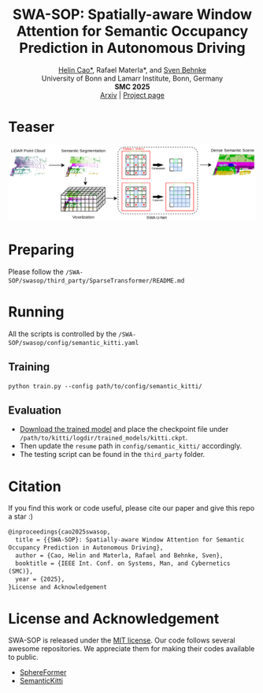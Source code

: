 <div align="center">
  <h1 align="center">SWA-SOP: Spatially-aware Window Attention for Semantic Occupancy Prediction in Autonomous Driving</h1>

  <p align="center">
    <a href="https://helincao618.github.io/">Helin Cao*</a>, Rafael Materla*, and <a href=https://www.ais.uni-bonn.de/behnke/ target=_blank rel=noopener>Sven Behnke</a>
      <br>
      University of Bonn and Lamarr Institute, Bonn, Germany
    <br />
    <strong>SMC 2025</strong>
    <br />
    <a href="https://arxiv.org/abs/2506.18785">Arxiv</a> | <a href="https://sites.google.com/view/swasop">Project page</a>
    <br />
  </p>
</div>

# Teaser

<img src="./teaser/swasop.png"  />

# Preparing

Please follow the `/SWA-SOP/swasop/third_party/SparseTransformer/README.md`

# Running
All the scripts is controlled by the `/SWA-SOP/swasop/config/semantic_kitti.yaml`

## Training
```
python train.py --config path/to/config/semantic_kitti/
```

## Evaluation
- [Download the trained model](https://drive.google.com/file/d/1GauUHjrEQu6LMY1YlunbB0UJ77hXb33J/view?usp=sharing) and place the checkpoint file under `/path/to/kitti/logdir/trained_models/kitti.ckpt`.  
- Then update the ```resume``` path in ```config/semantic_kitti/``` accordingly.  
- The testing script can be found in the `third_party` folder.  



# Citation
If you find this work or code useful, please cite our paper and give this repo a star :)
```
@inproceedings{cao2025swasop,
  title = {{SWA-SOP}: Spatially-aware Window Attention for Semantic Occupancy Prediction in Autonomous Driving},
  author = {Cao, Helin and Materla, Rafael and Behnke, Sven},
  booktitle = {IEEE Int. Conf. on Systems, Man, and Cybernetics (SMC)},
  year = {2025},
}License and Acknowledgement
```

# License and Acknowledgement

SWA-SOP is released under the [MIT license](./LICENSE). Our code follows several awesome repositories. We appreciate them for making their codes available to public.
- [SphereFormer](https://github.com/dvlab-research/SphereFormer)
- [SemanticKitti](https://github.com/PRBonn/semantic-kitti-api)

